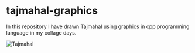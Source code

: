 # tajmahal-graphics
In this repository I have drawn Tajmahal using graphics in cpp programming language in my collage days.

![Tajmahal](https://github.com/prashantp91/graphics-tajmahal/tree/master/cpp/doc/Capture.PNG?raw=true)
